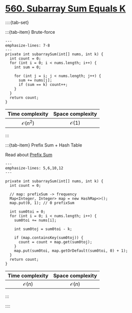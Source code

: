 # [560. Subarray Sum Equals K](https://leetcode.com/problems/subarray-sum-equals-k/)

::::{tab-set}

:::{tab-item} Brute-force

```{code-block} java
---
emphasize-lines: 7-8
---
private int subarraySum(int[] nums, int k) {
  int count = 0;
  for (int i = 0; i < nums.length; i++) {
    int sum = 0;

    for (int j = i; j < nums.length; j++) {
      sum += nums[j];
      if (sum == k) count++;
    }
  }
  return count;
}
```

|  Time complexity   | Space complexity |
| :----------------: | :--------------: |
| $\mathcal{O}(n^2)$ | $\mathcal{O}(1)$ |

:::

:::{tab-item} Prefix Sum + Hash Table

Read about [Prefix Sum](algorithmic-techniques)

```{code-block} java
---
emphasize-lines: 5,6,10,12
---

private int subarraySum(int[] nums, int k) {
  int count = 0;

  // map: prefixSum -> frequency
  Map<Integer, Integer> map = new HashMap<>();
  map.put(0, 1); // 0 prefixSum

  int sum0toi = 0;
  for (int i = 0; i < nums.length; i++) {
    sum0toi += nums[i];

    int sum0toj = sum0toi - k;

    if (map.containsKey(sum0toj)) {
      count = count + map.get(sum0toj);
    }
    map.put(sum0toi, map.getOrDefault(sum0toi, 0) + 1);
  }
  return count;
}
```

| Time complexity  | Space complexity |
| :--------------: | :--------------: |
| $\mathcal{O}(n)$ | $\mathcal{O}(n)$ |

:::

::::

